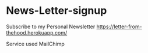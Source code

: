 # News-Letter-signup

Subscribe to my Personal Newsletter 
https://letter-from-thehood.herokuapp.com/

Service used MailChimp
